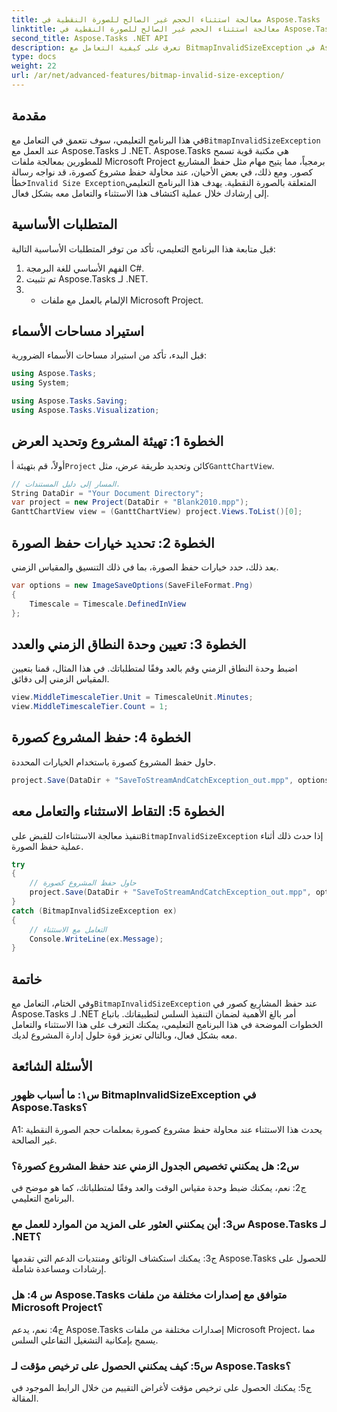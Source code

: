 ```yaml
---
title: معالجة استثناء الحجم غير الصالح للصورة النقطية في Aspose.Tasks
linktitle: معالجة استثناء الحجم غير الصالح للصورة النقطية في Aspose.Tasks
second_title: Aspose.Tasks .NET API
description: تعرف على كيفية التعامل مع BitmapInvalidSizeException في Aspose.Tasks لـ .NET عند حفظ المشاريع كصور. برنامج تعليمي شامل مع التوجيه خطوة بخطوة.
type: docs
weight: 22
url: /ar/net/advanced-features/bitmap-invalid-size-exception/
---
```

## مقدمة

 في هذا البرنامج التعليمي، سوف نتعمق في التعامل مع`BitmapInvalidSizeException` عند العمل مع Aspose.Tasks لـ .NET. Aspose.Tasks هي مكتبة قوية تسمح للمطورين بمعالجة ملفات Microsoft Project برمجياً، مما يتيح مهام مثل حفظ المشاريع كصور. ومع ذلك، في بعض الأحيان، عند محاولة حفظ مشروع كصورة، قد نواجه رسالة خطأ`Invalid Size Exception`المتعلقة بالصورة النقطية. يهدف هذا البرنامج التعليمي إلى إرشادك خلال عملية اكتشاف هذا الاستثناء والتعامل معه بشكل فعال.

## المتطلبات الأساسية

قبل متابعة هذا البرنامج التعليمي، تأكد من توفر المتطلبات الأساسية التالية:
1. الفهم الأساسي للغة البرمجة C#.
2. تم تثبيت Aspose.Tasks لـ .NET.
3. - الإلمام بالعمل مع ملفات Microsoft Project.

## استيراد مساحات الأسماء

قبل البدء، تأكد من استيراد مساحات الأسماء الضرورية:
```csharp
using Aspose.Tasks;
using System;

using Aspose.Tasks.Saving;
using Aspose.Tasks.Visualization;

```

## الخطوة 1: تهيئة المشروع وتحديد العرض

 أولاً، قم بتهيئة أ`Project` كائن وتحديد طريقة عرض، مثل`GanttChartView`.

```csharp
// المسار إلى دليل المستندات.
String DataDir = "Your Document Directory";
var project = new Project(DataDir + "Blank2010.mpp");
GanttChartView view = (GanttChartView) project.Views.ToList()[0];
```

## الخطوة 2: تحديد خيارات حفظ الصورة

بعد ذلك، حدد خيارات حفظ الصورة، بما في ذلك التنسيق والمقياس الزمني.

```csharp
var options = new ImageSaveOptions(SaveFileFormat.Png)
{
    Timescale = Timescale.DefinedInView
};
```

## الخطوة 3: تعيين وحدة النطاق الزمني والعدد

اضبط وحدة النطاق الزمني وقم بالعد وفقًا لمتطلباتك. في هذا المثال، قمنا بتعيين المقياس الزمني إلى دقائق.

```csharp
view.MiddleTimescaleTier.Unit = TimescaleUnit.Minutes;
view.MiddleTimescaleTier.Count = 1;
```

## الخطوة 4: حفظ المشروع كصورة

حاول حفظ المشروع كصورة باستخدام الخيارات المحددة.

```csharp
project.Save(DataDir + "SaveToStreamAndCatchException_out.mpp", options);
```

## الخطوة 5: التقاط الاستثناء والتعامل معه

 تنفيذ معالجة الاستثناءات للقبض على`BitmapInvalidSizeException` إذا حدث ذلك أثناء عملية حفظ الصورة.

```csharp
try
{
    // حاول حفظ المشروع كصورة
    project.Save(DataDir + "SaveToStreamAndCatchException_out.mpp", options);
}
catch (BitmapInvalidSizeException ex)
{
    // التعامل مع الاستثناء
    Console.WriteLine(ex.Message);
}
```

## خاتمة

 وفي الختام، التعامل مع`BitmapInvalidSizeException` عند حفظ المشاريع كصور في Aspose.Tasks لـ .NET أمر بالغ الأهمية لضمان التنفيذ السلس لتطبيقاتك. باتباع الخطوات الموضحة في هذا البرنامج التعليمي، يمكنك التعرف على هذا الاستثناء والتعامل معه بشكل فعال، وبالتالي تعزيز قوة حلول إدارة المشروع لديك.

## الأسئلة الشائعة

### س١: ما أسباب ظهور BitmapInvalidSizeException في Aspose.Tasks؟

A1: يحدث هذا الاستثناء عند محاولة حفظ مشروع كصورة بمعلمات حجم الصورة النقطية غير الصالحة.

### س2: هل يمكنني تخصيص الجدول الزمني عند حفظ المشروع كصورة؟

ج2: نعم، يمكنك ضبط وحدة مقياس الوقت والعد وفقًا لمتطلباتك، كما هو موضح في البرنامج التعليمي.

### س3: أين يمكنني العثور على المزيد من الموارد للعمل مع Aspose.Tasks لـ .NET؟

ج3: يمكنك استكشاف الوثائق ومنتديات الدعم التي تقدمها Aspose.Tasks للحصول على إرشادات ومساعدة شاملة.

### س 4: هل Aspose.Tasks متوافق مع إصدارات مختلفة من ملفات Microsoft Project؟

ج4: نعم، يدعم Aspose.Tasks إصدارات مختلفة من ملفات Microsoft Project، مما يسمح بإمكانية التشغيل التفاعلي السلس.

### س5: كيف يمكنني الحصول على ترخيص مؤقت لـ Aspose.Tasks؟

ج5: يمكنك الحصول على ترخيص مؤقت لأغراض التقييم من خلال الرابط الموجود في المقالة.